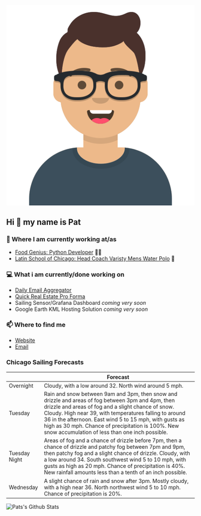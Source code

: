 [![Social banner for p-j-falconer](https://raw.githubusercontent.com/P-J-FALCONER/P-J-FALCONER/master/assets/avataaars.svg)](https://patfalconer.com/)
## Hi :wave: my name is Pat

### 💼 Where I am currently working at/as
- [Food Genius: Python Developer](https://getfoodgenius.com/) 🍔🐍
- [Latin School of Chicago: Head Coach Varisty Mens Water Polo](https://www.latinschool.org/) 🤽


### 💻 What i am currently/done working on
 - [Daily Email Aggregator](https://github.com/P-J-FALCONER/dott_daily_mail)
 - [Quick Real Estate Pro Forma](https://github.com/P-J-FALCONER/henry)
 - Sailing Sensor/Grafana Dashboard *coming very soon*
 - Google Earth KML Hosting Solution *coming very soon*

### 📫 Where to find me
 - [Website](https://patfalconer.com/)
 - [Email](mailto:patrick.j.falconer@gmail.com)


### Chicago Sailing Forecasts
|   | Forecast  |
|---|---|
| Overnight | Cloudy, with a low around 32. North wind around 5 mph. |
| Tuesday | Rain and snow between 9am and 3pm, then snow and drizzle and areas of fog between 3pm and 4pm, then drizzle and areas of fog and a slight chance of snow. Cloudy. High near 39, with temperatures falling to around 36 in the afternoon. East wind 5 to 15 mph, with gusts as high as 30 mph. Chance of precipitation is 100%. New snow accumulation of less than one inch possible. |
| Tuesday Night | Areas of fog and a chance of drizzle before 7pm, then a chance of drizzle and patchy fog between 7pm and 9pm, then patchy fog and a slight chance of drizzle. Cloudy, with a low around 34. South southwest wind 5 to 10 mph, with gusts as high as 20 mph. Chance of precipitation is 40%. New rainfall amounts less than a tenth of an inch possible. |
| Wednesday | A slight chance of rain and snow after 3pm. Mostly cloudy, with a high near 36. North northwest wind 5 to 10 mph. Chance of precipitation is 20%. |

![Pats's Github Stats](https://github-readme-stats.vercel.app/api?username=p-j-falconer&show_icons=true&theme=radical)
